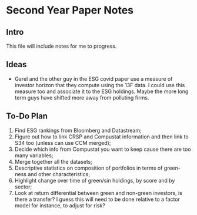 # Second Year Paper Notes

## Intro
This file will include notes for me to progress.

## Ideas
* Garel and the other guy in the ESG covid paper use a measure of investor horizon that they compute using the 13F data. I could use this measure too and associate it to the ESG holdings. Maybe the more long term guys have shifted more away from polluting firms.

## To-Do Plan

1. Find ESG rankings from Bloomberg and Datastream;
2. Figure out how to link CRSP and Compustat information and then link to S34 too (unless can use CCM merged);
3. Decide which info from Compustat you want to keep cause there are too many variables;
4. Merge together all the datasets;
5. Descriptive statistics on composition of portfolios in terms of green-ness and other characteristics;
6. Highlight change over time of green/sin holdings, by score and by sector;
7. Look at return differential between green and non-green investors, is there a transfer? 
I guess this will need to be done relative to a factor model for instance, to adjust for risk?







